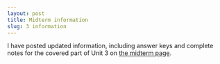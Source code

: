 ```yaml
---
layout: post
title: Midterm information
slug: 3 information
---
```


I have posted updated information, including answer keys and complete notes for the covered part of Unit 3 on [the midterm page](/midterm1.html).


